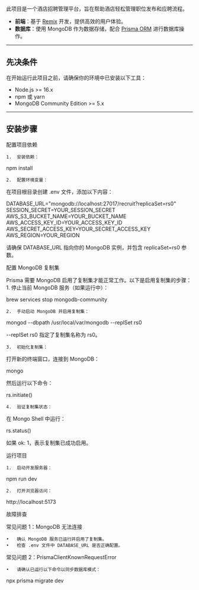 此项目是一个酒店招聘管理平台，旨在帮助酒店轻松管理职位发布和应聘流程。

- **前端**：基于 [Remix](https://remix.run/) 开发，提供高效的用户体验。
- **数据库**：使用 MongoDB 作为数据存储，配合 [Prisma ORM](https://www.prisma.io/) 进行数据库操作。

---

## 先决条件

在开始运行此项目之前，请确保你的环境中已安装以下工具：

- Node.js >= 16.x
- npm 或 yarn
- MongoDB Community Edition >= 5.x

---

## 安装步骤

配置项目依赖

    1.	安装依赖：

npm install

    2.	配置环境变量：

在项目根目录创建 .env 文件，添加以下内容：

DATABASE_URL="mongodb://localhost:27017/recruit?replicaSet=rs0"
SESSION_SECRET=YOUR_SESSION_SECRET
AWS_S3_BUCKET_NAME=YOUR_BUCKET_NAME
AWS_ACCESS_KEY_ID=YOUR_ACCESS_KEY_ID
AWS_SECRET_ACCESS_KEY=YOUR_SECRET_ACCESS_KEY
AWS_REGION=YOUR_REGION

请确保 DATABASE_URL 指向你的 MongoDB 实例，并包含 replicaSet=rs0 参数。

配置 MongoDB 复制集

Prisma 需要 MongoDB 启用了复制集才能正常工作。以下是启用复制集的步骤： 1. 停止当前 MongoDB 服务（如果运行中）：

brew services stop mongodb-community

    2.	手动启动 MongoDB 并启用复制集：

mongod --dbpath /usr/local/var/mongodb --replSet rs0

--replSet rs0 指定了复制集名称为 rs0。

    3.	初始化复制集：

打开新的终端窗口，连接到 MongoDB：

mongo

然后运行以下命令：

rs.initiate()

    4.	验证复制集状态：

在 Mongo Shell 中运行：

rs.status()

如果 ok: 1，表示复制集已成功启用。

运行项目

    1.	启动开发服务器：

npm run dev

    2.	打开浏览器访问：

http://localhost:5173

故障排查

常见问题 1：MongoDB 无法连接

    •	确认 MongoDB 服务已运行并启用了复制集。
    •	检查 .env 文件中 DATABASE_URL 是否正确配置。

常见问题 2：PrismaClientKnownRequestError

    •	请确认已运行以下命令以同步数据库模式：

npx prisma migrate dev
